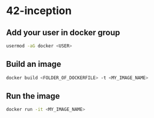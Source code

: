 # 42-inception

## Add your user in docker group

```sh
usermod -aG docker <USER>
```

## Build an image

```sh
docker build <FOLDER_OF_DOCKERFILE> -t <MY_IMAGE_NAME>
```

## Run the image

```sh
docker run -it <MY_IMAGE_NAME>
```
